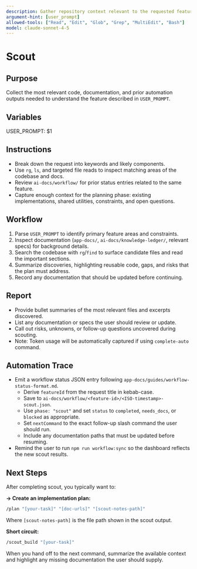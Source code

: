 ```yaml
---
description: Gather repository context relevant to the requested feature
argument-hint: [user_prompt]
allowed-tools: ["Read", "Edit", "Glob", "Grep", "MultiEdit", "Bash"]
model: claude-sonnet-4-5
---
```


# Scout

## Purpose
Collect the most relevant code, documentation, and prior automation outputs needed to understand the feature described in `USER_PROMPT`.

## Variables
USER_PROMPT: $1

## Instructions
- Break down the request into keywords and likely components.
- Use `rg`, `ls`, and targeted file reads to inspect matching areas of the codebase and docs.
- Review `ai-docs/workflow/` for prior status entries related to the same feature.
- Capture enough context for the planning phase: existing implementations, shared utilities, constraints, and open questions.

## Workflow
1. Parse `USER_PROMPT` to identify primary feature areas and constraints.
2. Inspect documentation (`app-docs/`, `ai-docs/knowledge-ledger/`, relevant specs) for background details.
3. Search the codebase with `rg`/`find` to surface candidate files and read the important sections.
4. Summarize discoveries, highlighting reusable code, gaps, and risks that the plan must address.
5. Record any documentation that should be updated before continuing.

## Report
- Provide bullet summaries of the most relevant files and excerpts discovered.
- List any documentation or specs the user should review or update.
- Call out risks, unknowns, or follow-up questions uncovered during scouting.
- Note: Token usage will be automatically captured if using `complete-auto` command.

## Automation Trace
- Emit a workflow status JSON entry following `app-docs/guides/workflow-status-format.md`.
  - Derive `featureId` from the request title in kebab-case.
  - Save to `ai-docs/workflow/<feature-id>/<ISO-timestamp>-scout.json`.
  - Use `phase: "scout"` and set `status` to `completed`, `needs_docs`, or `blocked` as appropriate.
  - Set `nextCommand` to the exact follow-up slash command the user should run.
  - Include any documentation paths that must be updated before resuming.
- Remind the user to run `npm run workflow:sync` so the dashboard reflects the new scout results.

## Next Steps
After completing scout, you typically want to:

**→ Create an implementation plan:**
```bash
/plan "[your-task]" "[doc-urls]" "[scout-notes-path]"
```

Where `[scout-notes-path]` is the file path shown in the scout output.

**Short circuit:**
```bash
/scout_build "[your-task]"
```

When you hand off to the next command, summarize the available context and highlight any missing documentation the user should supply.

